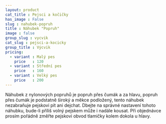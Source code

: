 ```yaml
---
layout: product
cat_title : Pejsci a kočičky
has_image : False
slug : nahubek-popruh
title : Náhubek "Popruh"
image : false
group_slug : vycvik
cat_slug : pejsci-a-kocicky
group_title : Výcvik
pricing:
  - variant : Malý pes
    price   : 120
  - variant : Střední pes
    price   : 160
  - variant : Velký pes
    price   : 200
---
```


Náhubek z nylonových popruhů je popruh přes čumák a za hlavu, popruh přes čumák je podstatně široký a měkce podložený, tento náhubek nezabraňuje pejskovi pít ani dejchat. Dbejte na správné nastavení tohoto náhubku, bude-li příliš volný pejskem může i nadále kousat. Při objednávce prosím pořádně změřte pejskovi obvod tlamičky kolem dokola u hlavy.

